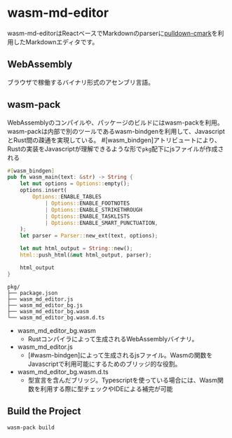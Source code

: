 # wasm-md-editor
wasm-md-editorはReactベースでMarkdownのparserに[pulldown-cmark](https://github.com/raphlinus/pulldown-cmark)を利用したMarkdownエディタです。

## WebAssembly
ブラウザで稼働するバイナリ形式のアセンブリ言語。

## wasm-pack
WebAssemblyのコンパイルや、パッケージのビルドにはwasm-packを利用。
wasm-packは内部で別のツールであるwasm-bindgenを利用して、JavascriptとRust間の疎通を実現している。
#[wasm_bindgen]アトリビュートにより、Rustの実装をJavascriptが理解できるような形で``pkg``配下にjsファイルが作成される

````rust
#[wasm_bindgen]
pub fn wasm_main(text: &str) -> String {
    let mut options = Options::empty();
    options.insert(
        Options::ENABLE_TABLES
            | Options::ENABLE_FOOTNOTES
            | Options::ENABLE_STRIKETHROUGH
            | Options::ENABLE_TASKLISTS
            | Options::ENABLE_SMART_PUNCTUATION,
    );
    let parser = Parser::new_ext(text, options);

    let mut html_output = String::new();
    html::push_html(&mut html_output, parser);

    html_output
}

````

````
pkg/
├── package.json
├── wasm_md_editor.js
├── wasm_md_editor_bg.js
├── wasm_md_editor_bg.wasm
└── wasm_md_editor_bg.wasm.d.ts
````

- wasm_md_editor_bg.wasm
  - Rustコンパイラによって生成されるWebAssemblyバイナリ。
- wasm_md_editor.js
  - [#wasm-bindgen]によって生成されるjsファイル。Wasmの関数をJavascriptで利用可能にするためのブリッジ的な役割。
- wasm_md_editor_bg.wasm.d.ts
  - 型宣言を含んだブリッジ。Typescriptを使っている場合には、Wasm関数を利用する際に型チェックやIDEによる補完が可能




## Build the Project
````cli
wasm-pack build
````

